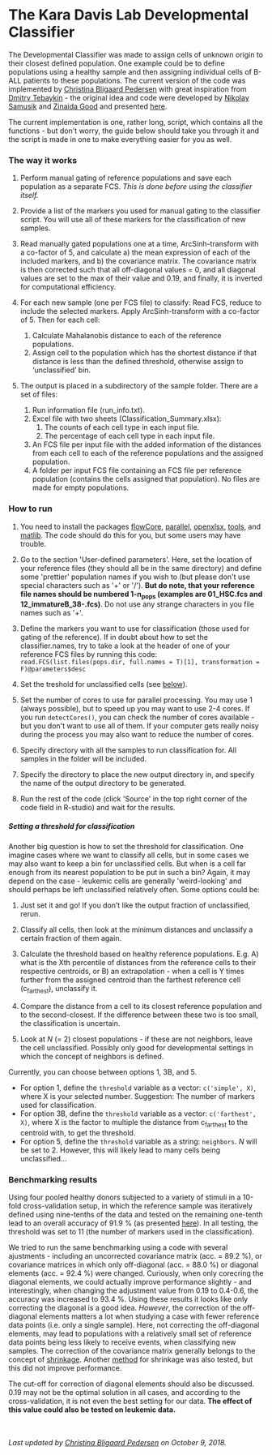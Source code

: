 # The Kara Davis Lab Developmental Classifier

The Developmental Classifier was made to assign cells of unknown origin to their closest defined population. One example could be to define populations using a healthy sample and then assigning individual cells of B-ALL patients to these populations. The current version of the code was implemented by [Christina Bligaard Pedersen](https://github.com/cbligaard) with great inspiration from [Dmitry Tebaykin](https://github.com/dtebaykin) - the original idea and code were developed by [Nikolay Samusik](https://github.com/nsamusik) and [Zinaida Good](https://github.com/zinagood) and presented [here](http://doi.org/10.1038/nm.4505 "Nature Medicine Article").

The current implementation is one, rather long, script, which contains all the functions - but don't worry, the guide below should take you through it and the script is made in one to make everything easier for you as well.

### The way it works
1. Perform manual gating of reference populations and save each population as a separate FCS. *This is done before using the classifier itself.*

2. Provide a list of the markers you used for manual gating to the classifier script. You will use all of these markers for the classification of new samples.

3. Read manually gated populations one at a time, ArcSinh-transform with a co-factor of 5, and calculate a) the mean expression of each of the included markers, and b) the covariance matrix. The covariance matrix is then corrected such that all off-diagonal values = 0, and all diagonal values are set to the max of their value and 0.19, and finally, it is inverted for computational efficiency.

4. For each new sample (one per FCS file) to classify: Read FCS, reduce to include the selected markers. Apply ArcSinh-transform with a co-factor of 5. Then for each cell:
	1. Calculate Mahalanobis distance to each of the reference populations.
	2. Assign cell to the population which has the shortest distance if that distance is less than the defined threshold, otherwise assign to ‘unclassified’ bin.

5. The output is placed in a subdirectory of the sample folder. There are a set of files:
	1. Run information file (run_info.txt).
	2. Excel file with two sheets (Classification_Summary.xlsx):
		1. The counts of each cell type in each input file.
		2. The percentage of each cell type in each input file.
	3. An FCS file per input file with the added information of the distances from each cell to each of the reference populations and the assigned population.
	4. A folder per input FCS file containing an FCS file per reference population (contains the cells assigned that population). No files are made for empty populations.


### How to run
1. You need to install the packages [flowCore](http://bioconductor.org/packages/release/bioc/html/flowCore.html), [parallel](https://www.rdocumentation.org/packages/parallel/versions/3.5.1), [openxlsx](https://cran.r-project.org/web/packages/openxlsx/index.html), [tools](https://www.rdocumentation.org/packages/tools/versions/3.5.1), and [matlib](https://cran.r-project.org/web/packages/matlib/index.html). The code should do this for you, but some users may have trouble. 

2. Go to the section 'User-defined parameters'. Here, set the location of your reference files (they should all be in the same directory) and define some 'prettier' population names if you wish to (but please don't use special characters such as '+' or '/'). **But do note, that your reference file names should be numbered 1-n<sub>pops</sub> (examples are 01\_HSC.fcs and 12\_immatureB\_38-.fcs)**. Do not use any strange characters in you file names such as '+'. 

3. Define the markers you want to use for classification (those used for gating of the reference). If in doubt about how to set the classifier.names, try to take a look at the header of one of your reference FCS files by running this code: ```read.FCS(list.files(pops.dir, full.names = T)[1], transformation = F)@parameters$desc```

4. Set the treshold for unclassified cells (see [below](#setting-a-threshold-for-classification)).

5. Set the number of cores to use for parallel processing. You may use 1 (always possible), but to speed up you may want to use 2-4 cores. If you run `detectCores()`, you can check the number of cores available - but you don't want to use all of them. If your computer gets really noisy during the process you may also want to reduce the number of cores. 

6. Specify directory with all the samples to run classification for. All samples in the folder will be included.

7. Specify the directory to place the new output directory in, and specify the name of the output directory to be generated.

8. Run the rest of the code (click 'Source' in the top right corner of the code field in R-studio) and wait for the results. 


##### Setting a threshold for classification
Another big question is how to set the threshold for classification. One imagine cases where we want to classify all cells, but in some cases we may also want to keep a bin for unclassified cells. But when is a cell far enough from its nearest population to be put in such a bin? Again, it may depend on the case - leukemic cells are generally 'weird-looking' and should perhaps be left unclassified relatively often. Some options could be:

1. Just set it and go! If you don’t like the output fraction of unclassified, rerun.

2. Classify all cells, then look at the minimum distances and unclassify a certain fraction of them again.

3. Calculate the threshold based on healthy reference populations. E.g. A) what is the Xth percentile of distances from the reference cells to their respective centroids, or B) an extrapolation - when a cell is Y times further from the assigned centroid than the farthest reference cell (c<sub>farthest</sub>), unclassify it.

4. Compare the distance from a cell to its closest reference population and to the second-closest. If the difference between these two is too small, the classification is uncertain.

5. Look at *N* (= 2) closest populations - if these are not neighbors, leave the cell unclassified. Possibly only good for developmental settings in which the concept of neighbors is defined.

Currently, you can choose between options 1, 3B, and 5. 

* For option 1, define the `threshold` variable as a vector: `c('simple', X)`, where X is your selected number. Suggestion: The number of markers used for classification.
* For option 3B, define the `threshold` variable as a vector: `c('farthest', X)`, where X is the factor to multiple the distance from c<sub>farthest</sub> to the centroid with, to get the threshold.
* For option 5, define the `threshold` variable as a string: `neighbors`. *N* will be set to 2. However, this will likely lead to many cells being unclassified...

### Benchmarking results
Using four pooled healthy donors subjected to a variety of stimuli in a 10-fold cross-validation setup, in which the reference sample was iteratively defined using nine-tenths of the data and tested on the remaining one-tenth lead to an overall accuracy of 91.9 % (as presented [here](http://doi.org/10.1038/nm.4505 "Nature Medicine Article")). In all testing, the threshold was set to 11 (the number of markers used in the classification).

We tried to run the same benchmarking using a code with several ajustments - including an uncorrected covariance matrix (acc. = 89.2 %), or covariance matrices in which only off-diagonal (acc. = 88.0 %) or diagonal elements (acc. = 92.4 %) were changed. Curiously, when only corecring the diagonal elements, we could actually improve performance slightly - and interestingly, when changing the adjustment value from 0.19 to 0.4-0.6, the accuracy was increased to 93.4 %. Using these results it looks like only correcting the diagonal is a good idea. *However*, the correction of the off-diagonal elements matters a lot when studying a case with fewer reference data points (i.e. only a single sample). Here, not correcting the off-diagonal elements, may lead to populations with a relatively small set of reference data points being less likely to receive events, when classifying new samples. The correction of the covariance matrix generally belongs to the concept of [shrinkage](https://en.wikipedia.org/wiki/Estimation_of_covariance_matrices#Shrinkage_estimation "Wikipedia link"). Another [method](https://www.rdocumentation.org/packages/corpcor/versions/1.6.9/topics/cov.shrink "cov.shrink") for shrinkage was also tested, but this did not improve performance. 

The cut-off for correction of diagonal elements should also be discussed. 0.19 may not be the optimal solution in all cases, and according to the cross-validation, it is not even the best setting for our data. **The effect of this value could also be tested on leukemic data.**

<br></br>
*Last updated by [Christina Bligaard Pedersen](https://github.com/cbligaard) on October 9, 2018.*
